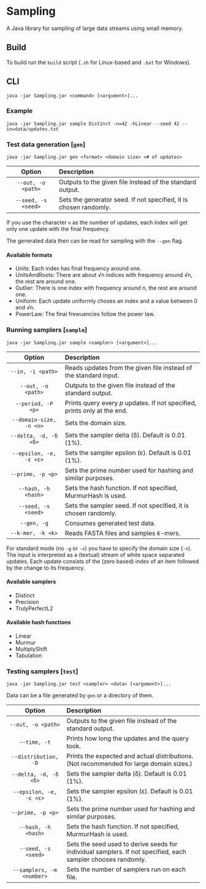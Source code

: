# Sampling

A Java library for sampling of large data streams using small memory.

## Build

To build run the `build` script (`.sh` for Linux-based and `.bat` for Windows).

## CLI

```
java -jar Sampling.jar <command> [<argument>]...
```

### Example

```
java -jar Sampling.jar sample Distinct -n=42 -hLinear --seed 42 --in=data/updates.txt
```

### Test data generation [`gen`]

```
java -jar Sampling.jar gen <format> <domain size> <# of updates>
```

|        Option       | Description                                                       |
| :-----------------: | :---------------------------------------------------------------- |
|  `--out, -o <path>` | Outputs to the given file instead of the standard output.         |
| `--seed, -s <seed>` | Sets the generator seed. If not specified, it is chosen randomly. |

If you use the character `n` as the number of updates, each index will get only one update with the final frequency.

The generated data then can be read for sampling with the `--gen` flag.

#### Available formats

- Units: Each index has final frequency around one.
- UnitsAndRoots: There are about √n indices with frequency around √n, the rest are around one.
- Outlier: There is one index with frequency around n, the rest are around one.
- Uniform: Each update uniformly choses an index and a value between 0 and √n.
- PowerLaw: The final frewuencies follow the power law.

### Running samplers [`sample`]

```
java -jar Sampling.jar sample <sampler> [<argument>]...
```

|          Option         | Description                                                               |
| :---------------------: | :------------------------------------------------------------------------ |
|    `--in, -i <path>`    | Reads updates from the given file instead of the standard input.          |
|    `--out, -o <path>`   | Outputs to the given file instead of the standard output.                 |
|    `--period, -P <p>`   | Prints query every *p* updates. If not specified, prints only at the end. |
| `--domain-size, -n <n>` | Sets the domain size.                                                     |
|  `--delta, -d, -δ <δ>`  | Sets the sampler delta (δ). Default is 0.01 (1%).                         |
| `--epsilon, -e, -ε <ε>` | Sets the sampler epsilon (ε). Default is 0.01 (1%).                       |
|    `--prime, -p <p>`    | Sets the prime number used for hashing and similar purposes.              |
|   `--hash, -h <hash>`   | Sets the hash function. If not specified, MurmurHash is used.             |
|   `--seed, -s <seed>`   | Sets the sampler seed. If not specified, it is chosen randomly.           |
|       `--gen, -g`       | Consumes generated test data.                                             |
|    `--k-mer, -k <k>`    | Reads FASTA files and samples *k*-mers.                                   |

For standard mode (no `-g` or `-x`) you have to specify the domain size (`-n`).
The input is interpreted as a (textual) stream of white space separated updates.
Each update consists of the (zero based) index of an item followed by the change to its frequency.

#### Available samplers

- Distinct
- Precision
- TrulyPerfectL2

#### Available hash functions

- Linear
- Murmur
- MultiplyShift
- Tabulation

### Testing samplers [`test`]

```
java -jar Sampling.jar test <sampler> <data> [<argument>]...
```

Data can be a file generated by `gen` or a directory of them.

|           Option          | Description                                                                                                  |
| :-----------------------: | :----------------------------------------------------------------------------------------------------------- |
|     `--out, -o <path>`    | Outputs to the given file instead of the standard output.                                                    |
|        `--time, -t`       | Prints how long the updates and the query took.                                                              |
|    `--distribution, -D`   | Prints the expected and actual distributions. (Not recommended for large domain sizes.)                      |
|   `--delta, -d, -δ <δ>`   | Sets the sampler delta (δ). Default is 0.01 (1%).                                                            |
|  `--epsilon, -e, -ε <ε>`  | Sets the sampler epsilon (ε). Default is 0.01 (1%).                                                          |
|     `--prime, -p <p>`     | Sets the prime number used for hashing and similar purposes.                                                 |
|    `--hash, -h <hash>`    | Sets the hash function. If not specified, MurmurHash is used.                                                |
|    `--seed, -s <seed>`    | Sets the seed used to derive seeds for individual samplers. If not specified, each sampler chooses randomly. |
| `--samplers, -m <number>` | Sets the number of samplers run on each file.                                                                |